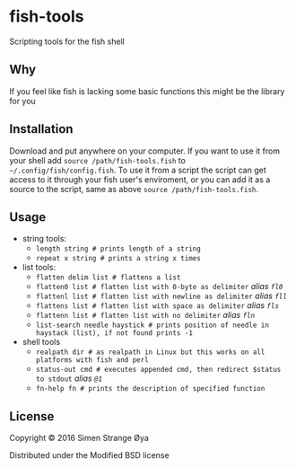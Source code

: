 # fish-tools

Scripting tools for the fish shell

## Why

If you feel like fish is lacking some basic functions this might be the library for you

## Installation

Download and put anywhere on your computer. If you want to use it from your shell add `source /path/fish-tools.fish` to `~/.config/fish/config.fish`. To use it from a script the script can get access to it through your fish user's enviroment, or you can add it as a source to the script, same as above `source /path/fish-tools.fish`.

## Usage

* string tools: 
	* `length string # prints length of a string`
	* `repeat x string # prints a string x times`
* list tools: 
	* `flatten delim list # flattens a list`
	* `flatten0 list # flatten list with 0-byte as delimiter` *alias `fl0`*
	* `flattenl list # flatten list with newline as delimiter` *alias `fll`*
	* `flattens list # flatten list with space as delimiter` *alias `fls`*
	* `flattenn list # flatten list with no delimiter` *alias `fln`*
	* `list-search needle haystick # prints position of needle in haystack (list), if not found prints -1`
* shell tools
	* `realpath dir # as realpath in Linux but this works on all platforms with fish and perl`
	* `status-out cmd # executes appended cmd, then redirect $status to stdout` *alias `@1`*
	* `fn-help fn # prints the description of specified function`

## License

Copyright © 2016 Simen Strange Øya

Distributed under the Modified BSD license